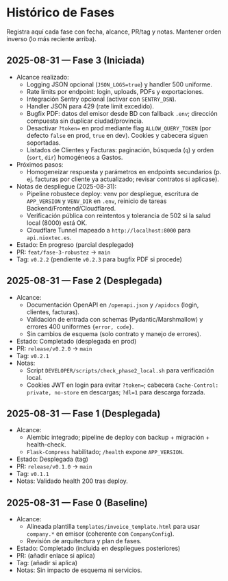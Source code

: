 # Histórico de Fases

Registra aquí cada fase con fecha, alcance, PR/tag y notas. Mantener orden inverso (lo más reciente arriba).

## 2025-08-31 — Fase 3 (Iniciada)
- Alcance realizado:
  - Logging JSON opcional (`JSON_LOGS=true`) y handler 500 uniforme.
  - Rate limits por endpoint: login, uploads, PDFs y exportaciones.
  - Integración Sentry opcional (activar con `SENTRY_DSN`).
  - Handler JSON para 429 (rate limit excedido).
  - Bugfix PDF: datos del emisor desde BD con fallback `.env`; dirección compuesta sin duplicar ciudad/provincia.
  - Desactivar `?token=` en prod mediante flag `ALLOW_QUERY_TOKEN` (por defecto `false` en prod, `true` en dev). Cookies y cabecera siguen soportadas.
  - Listados de Clientes y Facturas: paginación, búsqueda (`q`) y orden (`sort`, `dir`) homogéneos a Gastos.
- Próximos pasos:
  - Homogeneizar respuesta y parámetros en endpoints secundarios (p. ej. facturas por cliente ya actualizado; revisar contratos si aplicase).
- Notas de despliegue (2025-08-31):
  - Pipeline robustece deploy: venv por despliegue, escritura de `APP_VERSION` y `VENV_DIR` en `.env`, reinicio de tareas Backend/Frontend/Cloudflared.
  - Verificación pública con reintentos y tolerancia de 502 si la salud local (8000) está OK.
  - Cloudflare Tunnel mapeado a `http://localhost:8000` para `api.nioxtec.es`.
- Estado: En progreso (parcial desplegado)
- PR: `feat/fase-3-robustez` → `main`
- Tag: `v0.2.2` (pendiente `v0.2.3` para bugfix PDF si procede)

## 2025-08-31 — Fase 2 (Desplegada)
- Alcance:
  - Documentación OpenAPI en `/openapi.json` y `/apidocs` (login, clientes, facturas).
  - Validación de entrada con schemas (Pydantic/Marshmallow) y errores 400 uniformes `{error, code}`.
  - Sin cambios de esquema (solo contrato y manejo de errores).
- Estado: Completado (desplegada en prod)
- PR: `release/v0.2.0` → `main`
- Tag: `v0.2.1`
- Notas:
  - Script `DEVELOPER/scripts/check_phase2_local.sh` para verificación local.
  - Cookies JWT en login para evitar `?token=`; cabecera `Cache-Control: private, no-store` en descargas; `?dl=1` para descarga forzada.

## 2025-08-31 — Fase 1 (Desplegada)
- Alcance:
  - Alembic integrado; pipeline de deploy con backup + migración + health-check.
  - `Flask-Compress` habilitado; `/health` expone `APP_VERSION`.
- Estado: Desplegada (tag)
- PR: `release/v0.1.0` → `main`
- Tag: `v0.1.1`
- Notas: Validado health 200 tras deploy.

## 2025-08-31 — Fase 0 (Baseline)
- Alcance:
  - Alineada plantilla `templates/invoice_template.html` para usar `company.*` en emisor (coherente con `CompanyConfig`).
  - Revisión de arquitectura y plan de fases.
- Estado: Completado (incluida en despliegues posteriores)
- PR: (añadir enlace si aplica)
- Tag: (añadir si aplica)
- Notas: Sin impacto de esquema ni servicios.
